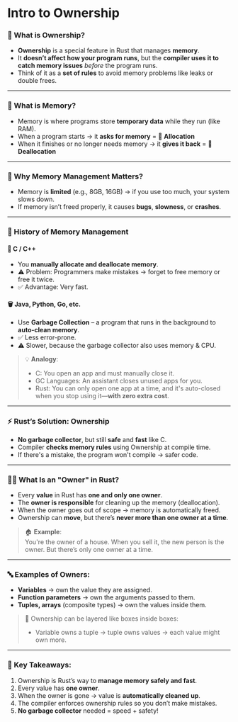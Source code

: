 # Intro to Ownership


### 🧠 What is Ownership?
- **Ownership** is a special feature in Rust that manages **memory**.
- It **doesn’t affect how your program runs**, but the **compiler uses it to catch memory issues** *before* the program runs.
- Think of it as a **set of rules** to avoid memory problems like leaks or double frees.

---

### 💾 What is Memory?
- Memory is where programs store **temporary data** while they run (like RAM).
- When a program starts → it **asks for memory** = 🧠 **Allocation**  
- When it finishes or no longer needs memory → it **gives it back** = 🧹 **Deallocation**

---

### 🚨 Why Memory Management Matters?
- Memory is **limited** (e.g., 8GB, 16GB) → if you use too much, your system slows down.
- If memory isn’t freed properly, it causes **bugs**, **slowness**, or **crashes**.

---

### 🧓 History of Memory Management

#### 🔧 C / C++
- You **manually allocate and deallocate memory**.
- ⚠️ Problem: Programmers make mistakes → forget to free memory or free it twice.
- ✅ Advantage: Very fast.

#### 🗑️ Java, Python, Go, etc.
- Use **Garbage Collection** – a program that runs in the background to **auto-clean memory**.
- ✅ Less error-prone.
- ⚠️ Slower, because the garbage collector also uses memory & CPU.

> 💡 **Analogy**:  
> - C: You open an app and must manually close it.  
> - GC Languages: An assistant closes unused apps for you.  
> - Rust: You can only open one app at a time, and it's auto-closed when you stop using it—**with zero extra cost**.

---

### ⚡ Rust’s Solution: Ownership
- **No garbage collector**, but still **safe** and **fast** like C.
- Compiler **checks memory rules** using Ownership at compile time.
- If there's a mistake, the program won't compile → safer code.

---

### 🧑‍🏫 What Is an "Owner" in Rust?
- Every **value** in Rust has **one and only one owner**.
- The **owner is responsible** for cleaning up the memory (deallocation).
- When the owner goes out of scope → memory is automatically freed.
- Ownership can **move**, but there’s **never more than one owner at a time**.

> 🏠 **Example**:  
> You're the owner of a house. When you sell it, the new person is the owner. But there’s only one owner at a time.

---

### 🔤 Examples of Owners:
- **Variables** → own the value they are assigned.
- **Function parameters** → own the arguments passed to them.
- **Tuples, arrays** (composite types) → own the values inside them.

> 🧱 Ownership can be layered like boxes inside boxes:
> - Variable owns a tuple → tuple owns values → each value might own more.

---

### 🎯 Key Takeaways:
1. Ownership is Rust’s way to **manage memory safely and fast**.
2. Every value has **one owner**.
3. When the owner is gone → value is **automatically cleaned up**.
4. The compiler enforces ownership rules so you don’t make mistakes.
5. **No garbage collector** needed = speed + safety!
